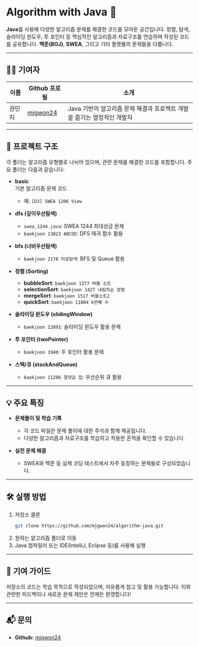 # Algorithm with Java 🚀

**Java**를 사용해 다양한 알고리즘 문제를 해결한 코드를 모아둔 공간입니다. 정렬, 탐색, 슬라이딩 윈도우, 투 포인터 등 핵심적인 알고리즘과 자료구조를 연습하며 작성된 코드를 공유합니다. **백준(BOJ)**, **SWEA**, 그리고 기타 플랫폼의 문제들을 다룹니다.

---


## 👩‍💻 기여자

| 이름 | Github 프로필 | 소개 |
|------|---------------|------|
| 권민지 | [mjgwon24](https://github.com/mjgwon24) | Java 기반의 알고리즘 문제 해결과 프로젝트 개발을 즐기는 열정적인 개발자 |

---

## 📁 프로젝트 구조

각 폴더는 알고리즘 유형별로 나뉘어 있으며, 관련 문제를 해결한 코드를 포함합니다. 주요 폴더는 다음과 같습니다:

- **basic**  
  기본 알고리즘 문제 코드  
  - 예: `[D3] SWEA 1206 View`

- **dfs (깊이우선탐색)**  
  - `swea_1244.java`: SWEA 1244 최대상금 문제
  - `baekjoon 13023 ABCDE`: DFS 재귀 함수 활용

- **bfs (너비우선탐색)**  
  - `baekjoon 2178 미로탐색`: BFS 및 Queue 활용

- **정렬 (Sorting)**  
  - **bubbleSort**: `baekjoon 1377 버블 소트`  
  - **selectionSort**: `baekjoon 1427 내림차순 정렬`  
  - **mergeSort**: `baekjoon 1517 버블소트2`  
  - **quickSort**: `baekjoon 11004 k번째 수`

- **슬라이딩 윈도우 (slidingWindow)**  
  - `baekjoon 12891`: 슬라이딩 윈도우 활용 문제  

- **투 포인터 (twoPointer)**  
  - `baekjoon 1940`: 두 포인터 활용 문제  

- **스택/큐 (stackAndQueue)**  
  - `baekjoon 11286 절댓값 힙`: 우선순위 큐 활용  

---

## 💡 주요 특징

- **문제풀이 및 학습 기록**  
  - 각 코드 파일은 문제 풀이에 대한 주석과 함께 제공됩니다.
  - 다양한 알고리즘과 자료구조를 학습하고 적용한 흔적을 확인할 수 있습니다.

- **실전 문제 해결**  
  - SWEA와 백준 등 실제 코딩 테스트에서 자주 등장하는 문제들로 구성되었습니다.

---

## 🛠️ 실행 방법

1. 저장소 클론
   ```bash
   git clone https://github.com/mjgwon24/algorithm-java.git
   ```
2. 원하는 알고리즘 폴더로 이동
3. Java 컴파일러 또는 IDE(IntelliJ, Eclipse 등)를 사용해 실행

---

## 📝 기여 가이드

저장소의 코드는 학습 목적으로 작성되었으며, 자유롭게 참고 및 활용 가능합니다. 이와 관련한 피드백이나 새로운 문제 제안은 언제든 환영합니다!  

---

## 📬 문의

- **Github:** [mjgwon24](https://github.com/mjgwon24)

